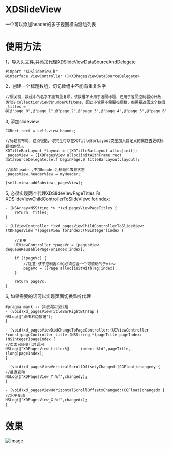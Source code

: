 # XDSlideView
一个可以添加header的多子视图横向滚动列表
# 使用方法
1，导入头文件,并添加代理XDSlideViewDataSourceAndDelegate
```
#import "XDSlideView.h"
@interface ViewController ()<XDPagesViewDataSourceDelegate>
```

2，创建一个标题数组，切记数组中不能有重复名字
```
//很关键，数组中的名字不能有重复项，该数组不止用于返回标题，还用于返回控制器的计数，类似于collectionview的numberOfItems，因此不管需不需要标题栏，都需要返回这个数组
_titles = @[@"page_0",@"page_1",@"page_2",@"page_3",@"page_4",@"page_5",@"page_6",@"page_7",@"page_8"];
```

3, 添加slideview
```
CGRect rect = self.view.bounds;

//标题栏布局，这点很酷，你完全可以在XDTitleBarLayout类里加入自定义的属性去更改标题栏的显示
XDTitleBarLayout *layout = [[XDTitleBarLayout alloc]init];
_pagesView = [[XDPagesView alloc]initWithFrame:rect dataSourceDelegate:self beginPage:0 titleBarLayout:layout];

//添加header,不加header为标题栏吸顶状态
_pagesView.headerView = myHeader;

[self.view addSubview:_pagesView];
```

5, 必须实现两个代理XDSlideViewPageTitles 和 XDSlideViewChildControllerToSlideView: forIndex:
```
- (NSArray<NSString *> *)xd_pagesViewPageTitles {
    return _titles;
}

- (UIViewController *)xd_pagesViewChildControllerToSlideView:(XDPagesView *)pagesView forIndex:(NSInteger)index {

    //复用
    UIViewController *pageVc = [pagesView dequeueReusablePageForIndex:index];

    if (!pageVc) {
        //注意:该子控制器中的必须包含一个可滚动的子view
        pageVc = [[Page alloc]initWithTag:index];
    }

    return pageVc;
}
```

6, 如果需要的话可以实现页面切换监听代理
```
#pragma mark -- 非必须实现代理
- (void)xd_pagesViewTitleBarRightBtnTap {
NSLog(@"点击右边按钮");
}

- (void)xd_pagesViewDidChangeToPageController:(UIViewController *const)pageController title:(NSString *)pageTitle pageIndex:(NSInteger)pageIndex {
//页面已经变化时调用
NSLog(@"XDPagesView_title:%@ --- index: %ld",pageTitle, (long)pageIndex);
}

- (void)xd_pagesViewVerticalScrollOffsetyChanged:(CGFloat)changedy {
//垂直变动
NSLog(@"XDPagesView_Y:%f",changedy);
}

- (void)xd_pagesViewHorizontalScrollOffsetxChanged:(CGFloat)changedx {
//水平变动
NSLog(@"XDPagesView_X:%f",changedx);
}

```

# 效果

![image](https://github.com/Xiexingda/XDSlideView/blob/master/show.png)

